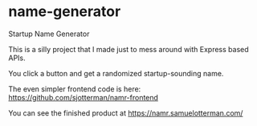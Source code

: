 # name-generator
Startup Name Generator

This is a silly project that I made just to mess around with Express based APIs.

You click a button and get a randomized startup-sounding name.

The even simpler frontend code is here: https://github.com/sjotterman/namr-frontend

You can see the finished product at https://namr.samuelotterman.com/
